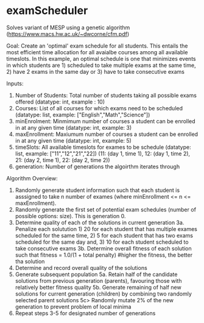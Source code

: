 # examScheduler
Solves variant of MESP using a genetic algorithm (https://www.macs.hw.ac.uk/~dwcorne/cfm.pdf)

Goal:
Create an 'optimal' exam schedule for all students. This entails the most efficient time allocation for all avaialbe courses among all available timeslots. In this example, an optimal schedule is one that minimizes events in which students are 1) scheduled to take multiple exams at the same time, 2) have 2 exams in the same day or 3) have to take consecutive exams 

Inputs:
1. Number of Students: Total number of students taking all possible exams offered (datatype: int, example : 10)
2. Courses: List of all courses for which exams need to be scheduled (datatype: list, example: ["English","Math","Science"])
3. minEnrolment: Minmimum number of courses a student can be enrolled in at any given time (datatype: int, example: 3)
4. maxEnrollment: Maxiumum number of courses a student can be enrolled in at any given time (datatype: int, example: 5)
5. timeSlots: All available timeslots for exames to be schedule (datatype: list, example: ["11","12","21","22])
  (11: (day 1, time 1), 12: (day 1, time 2), 21: (day 2, time 1), 22: (day 2, time 2))
6. generation: Number of generations the algoirthm iterates through

Algorithm Overview:
1. Randomly generate student information such that each student is asssigned to take n number of exames (where minEnrollment <= n <= maxEnrollment).
2. Randomly generate the first set of potential exam schedules (number of possible options: size). This is generation 0.
3. Determine quality of each of the solutions in current generation
  3a. Penalize each solutution 1) 20 for each student that has multiple exames scheduled for the same time, 2) 5 for each student that has    two exams scheduled for the same day and, 3) 10 for each student scheduled to take consecutive exams
  3b. Determine overall fitness of each solution such that fitness = 1.0/(1 + total penalty) #higher the fitness, the better tha solution
4. Determine and record overall quality of the solutions
5. Generate subsequent population
  5a. Retain half of the candidate solutions from previous generation (parents), favouring those with relatively better fitness quality
  5b. Generate remaining of half new solutions for current generation (children) by combining two randomly selected parent solutions
  5c> Randomly mutate 2% of the new generation to prevent problem of local minima
6. Repeat steps 3-5 for designated number of generations
